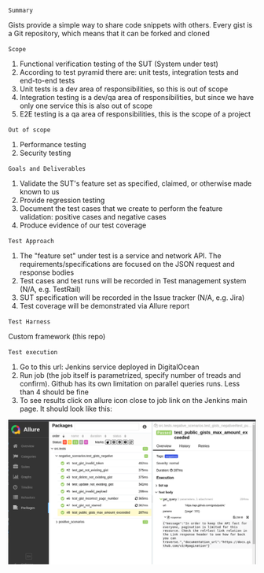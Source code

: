 `Summary`

Gists provide a simple way to share code snippets with others. Every gist is a Git repository, which means that it can be forked and cloned

`Scope`

1. Functional verification testing of the SUT (System under test)
2. According to test pyramid there are: unit tests, integration tests and end-to-end tests
3. Unit tests is a dev area of responsibilities, so this is out of scope
4. Integration testing is a dev/qa area of responsibilities, but since we have only one service this is also out of scope
5. E2E testing is a qa area of responsibilities, this is the scope of a project

`Out of scope`

1. Performance testing
2. Security testing

`Goals and Deliverables`

1. Validate the SUT's feature set as specified, claimed, or otherwise made known to us
2. Provide regression testing
3. Document the test cases that we create to perform the feature validation: positive cases and negative cases
4. Produce evidence of our test coverage

`Test Approach`

1. The "feature set" under test is a service and network API. The requirements/specifications are focused on the JSON request and response bodies
2. Test cases and test runs will be recorded in Test management system (N/A, e.g. TestRail)
3. SUT specification will be recorded in the Issue tracker (N/A, e.g. Jira)
4. Test coverage will be demonstrated via Allure report

`Test Harness`

Custom framework (this repo)

`Test execution`

1. Go to this url: Jenkins service deployed in DigitalOcean
2. Run job (the job itself is parametrized, specify number of treads and confirm). Github has its own limitation on parallel queries runs. Less than 4 should be fine
3. To see results click on allure icon close to job link on the Jenkins main page. It should look like this:

![alt allure](allure.png)
